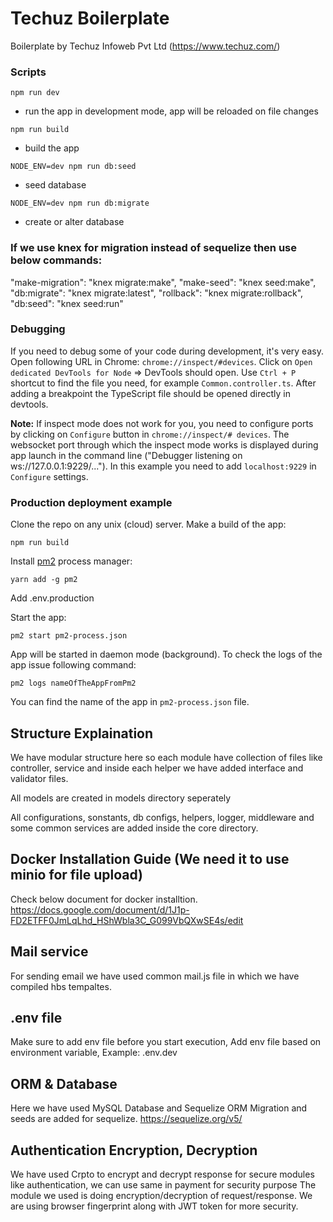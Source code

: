 # Techuz Boilerplate

Boilerplate by Techuz Infoweb Pvt Ltd (https://www.techuz.com/)

### Scripts

`npm run dev`
- run the app in development mode, app will be reloaded on file changes

`npm run build`
- build the app

`NODE_ENV=dev npm run db:seed`
- seed database

`NODE_ENV=dev npm run db:migrate`
- create or alter database

### If we use knex for migration instead of sequelize then use below commands:
"make-migration": "knex migrate:make",
"make-seed": "knex seed:make",
"db:migrate": "knex migrate:latest",
"rollback": "knex migrate:rollback",
"db:seed": "knex seed:run"

### Debugging

If you need to debug some of your code during development, it's very easy. Open following URL in Chrome: `chrome://inspect/#devices`. Click on `Open dedicated DevTools for Node` => DevTools should open. Use `Ctrl + P` shortcut to find the file you need, for example `Common.controller.ts`. After adding a breakpoint the TypeScript file should be opened directly in devtools.

**Note:** If inspect mode does not work for you, you need to configure ports by clicking on `Configure` button in `chrome://inspect/# devices`. The websocket port through which the inspect mode works is displayed during app launch in the command line ("Debugger listening on ws://127.0.0.1:9229/..."). In this example you need to add `localhost:9229` in `Configure` settings.


### Production deployment example

Clone the repo on any unix (cloud) server. Make a build of the app:

```
npm run build
```

Install [pm2](https://github.com/Unitech/pm2) process manager:

```
yarn add -g pm2
```
Add .env.production

Start the app:

```
pm2 start pm2-process.json
```

App will be started in daemon mode (background). To check the logs of the app issue following command:

```
pm2 logs nameOfTheAppFromPm2
```

You can find the name of the app in `pm2-process.json` file.


## Structure Explaination

We have modular structure here so each module have collection of files like controller,
service and inside each helper we have added interface and validator files.

All models are created in models directory seperately

All configurations, sonstants, db configs, helpers, logger, middleware and some common services are added inside the core directory.

## Docker Installation Guide (We need it to use minio for file upload)

Check below document for docker installtion.
https://docs.google.com/document/d/1J1p-FD2ETFF0JmLqLhd_HShWbla3C_G099VbQXwSE4s/edit

## Mail service
For sending email we have used common mail.js file in which we have compiled hbs tempaltes.

## .env file
Make sure to add env file before you start execution, Add env file based on environment variable, Example: .env.dev

## ORM & Database
Here we have used MySQL Database and Sequelize ORM
Migration and seeds are added for sequelize.
https://sequelize.org/v5/

## Authentication Encryption, Decryption
We have used Crpto to encrypt and decrypt response for secure modules like authentication, we can use same in payment for security purpose
The module we used is doing encryption/decryption of request/response.
We are using browser fingerprint along with JWT token for more security.